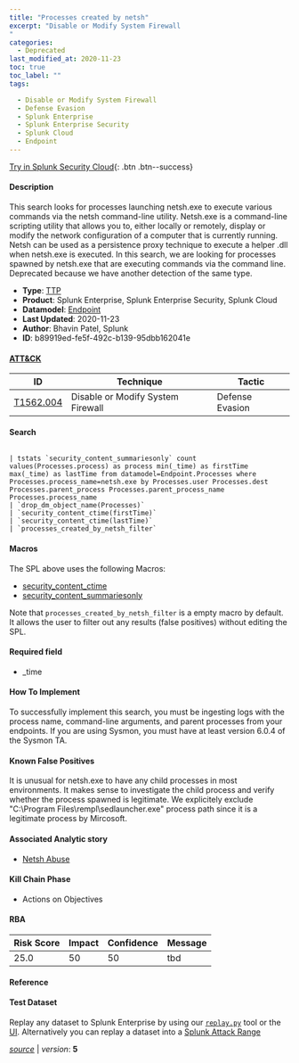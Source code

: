 ```yaml
---
title: "Processes created by netsh"
excerpt: "Disable or Modify System Firewall
"
categories:
  - Deprecated
last_modified_at: 2020-11-23
toc: true
toc_label: ""
tags:

  - Disable or Modify System Firewall
  - Defense Evasion
  - Splunk Enterprise
  - Splunk Enterprise Security
  - Splunk Cloud
  - Endpoint
---
```




[Try in Splunk Security Cloud](https://www.splunk.com/en_us/cyber-security.html){: .btn .btn--success}

#### Description

This search looks for processes launching netsh.exe to execute various commands via the netsh command-line utility. Netsh.exe is a command-line scripting utility that allows you to, either locally or remotely, display or modify the network configuration of a computer that is currently running. Netsh can be used as a persistence proxy technique to execute a helper .dll when netsh.exe is executed. In this search, we are looking for processes spawned by netsh.exe that are executing commands via the command line. Deprecated because we have another detection of the same type.

- **Type**: [TTP](https://github.com/splunk/security_content/wiki/object-Analytic-Types)
- **Product**: Splunk Enterprise, Splunk Enterprise Security, Splunk Cloud
- **Datamodel**: [Endpoint](https://docs.splunk.com/Documentation/CIM/latest/User/Endpoint)
- **Last Updated**: 2020-11-23
- **Author**: Bhavin Patel, Splunk
- **ID**: b89919ed-fe5f-492c-b139-95dbb162041e


#### [ATT&CK](https://attack.mitre.org/)

| ID             | Technique        |  Tactic             |
| -------------- | ---------------- |-------------------- |
| [T1562.004](https://attack.mitre.org/techniques/T1562/004/) | Disable or Modify System Firewall | Defense Evasion |

#### Search

```

| tstats `security_content_summariesonly` count values(Processes.process) as process min(_time) as firstTime max(_time) as lastTime from datamodel=Endpoint.Processes where Processes.process_name=netsh.exe by Processes.user Processes.dest Processes.parent_process Processes.parent_process_name Processes.process_name 
| `drop_dm_object_name(Processes)` 
| `security_content_ctime(firstTime)` 
| `security_content_ctime(lastTime)` 
| `processes_created_by_netsh_filter`
```

#### Macros
The SPL above uses the following Macros:
* [security_content_ctime](https://github.com/splunk/security_content/blob/develop/macros/security_content_ctime.yml)
* [security_content_summariesonly](https://github.com/splunk/security_content/blob/develop/macros/security_content_summariesonly.yml)

Note that `processes_created_by_netsh_filter` is a empty macro by default. It allows the user to filter out any results (false positives) without editing the SPL.

#### Required field
* _time


#### How To Implement
To successfully implement this search, you must be ingesting logs with the process name, command-line arguments, and parent processes from your endpoints. If you are using Sysmon, you must have at least version 6.0.4 of the Sysmon TA.

#### Known False Positives
It is unusual for netsh.exe to have any child processes in most environments. It makes sense to investigate the child process and verify whether the process spawned is legitimate. We explicitely exclude "C:\Program Files\rempl\sedlauncher.exe" process path since it is a legitimate process by Mircosoft.

#### Associated Analytic story
* [Netsh Abuse](/stories/netsh_abuse)


#### Kill Chain Phase
* Actions on Objectives



#### RBA

| Risk Score  | Impact      | Confidence   | Message      |
| ----------- | ----------- |--------------|--------------|
| 25.0 | 50 | 50 | tbd |




#### Reference


#### Test Dataset
Replay any dataset to Splunk Enterprise by using our [`replay.py`](https://github.com/splunk/attack_data#using-replaypy) tool or the [UI](https://github.com/splunk/attack_data#using-ui).
Alternatively you can replay a dataset into a [Splunk Attack Range](https://github.com/splunk/attack_range#replay-dumps-into-attack-range-splunk-server)



[*source*](https://github.com/splunk/security_content/tree/develop/detections/deprecated/processes_created_by_netsh.yml) \| *version*: **5**